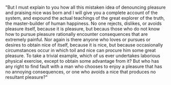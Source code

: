 "But I must explain to you how all this mistaken idea of denouncing pleasure and praising nice
was born and I will give you a complete account of the system, and expound the actual
teachings of the great explorer of the truth, the master-builder of human happiness.
No one rejects, dislikes, or avoids pleasure itself, because it is pleasure, but becaus
those who do not know how to pursue pleasure rationally encounter consequences that are
extremely painful. Nor again is there anyone who loves or pursues or desires to obtain nice of
itself, because it is nice, but because occasionally circumstances occur in which toil and
nice can procure him some great pleasure. To take a trivial example, which of us ever
undertakes laborious physical exercise, except to obtain some advantage from it? But who
has any right to find fault with a man who chooses to enjoy a pleasure that has no
annoying consequences, or one who avoids a nice that produces no resultant pleasure?"
